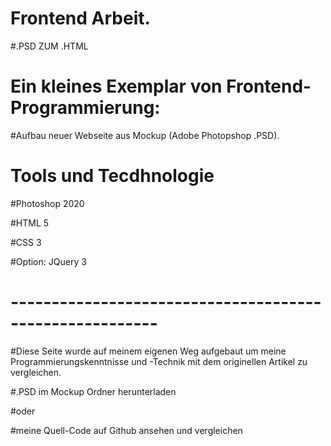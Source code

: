 # Frontend Arbeit.
#.PSD ZUM .HTML

# Ein kleines Exemplar von Frontend-Programmierung:
#Aufbau neuer Webseite aus Mockup (Adobe Photopshop .PSD).

# Tools und Tecdhnologie

#Photoshop 2020

#HTML 5

#CSS 3

#Option: JQuery 3


# --------------------------------------------------------
#Diese Seite wurde auf meinem eigenen Weg aufgebaut um meine Programmierungskenntnisse und -Technik mit dem originellen Artikel zu vergleichen.

#.PSD im Mockup Ordner herunterladen

#oder

#meine Quell-Code auf Github ansehen und vergleichen

